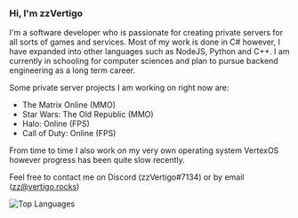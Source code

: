 ### Hi, I'm zzVertigo

I'm a software developer who is passionate for creating private servers for all sorts of games and services. Most of my work is done in C# however, I have expanded into other languages such as NodeJS, Python and C++. I am currently in schooling for computer sciences and plan to pursue backend engineering as a long term career.

Some private server projects I am working on right now are:
- The Matrix Online (MMO)
- Star Wars: The Old Republic (MMO)
- Halo: Online (FPS)
- Call of Duty: Online (FPS)

From time to time I also work on my very own operating system VertexOS however progress has been quite slow recently.

Feel free to contact me on Discord (zzVertigo#7134) or by email (zz@vertigo.rocks)

![Top Languages](https://github-readme-stats.vercel.app/api/top-langs/?username=zzVertigo&layout=default&theme=radical&hide_title=true)
